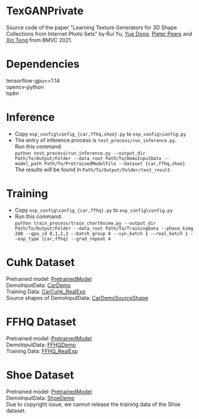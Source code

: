# TexGANPrivate
Source code of the paper "Learning Texture Generators for 3D Shape Collections from Internet Photo Sets" by Rui Yu, [Yue Dong](http://yuedong.shading.me/), [Pieter Peers](https://www.cs.wm.edu/~ppeers/) and [Xin Tong](http://www.xtong.info/) from BMVC 2021.

# Dependencies
tensorflow-gpu==1.14  
opencv-python  
tqdm  

# Inference
* Copy ```exp_config\config_{car,ffhq,shoe}.py``` to ```exp_config\config.py```
* The entry of inference process is ```test_process/run_inference.py```.  
Run this command:  
```python test_process/run_inference.py --output_dir Path/To/Output/Folder --data_root Path/To/DemoInputData --model_path Path/To/PretrainedModelFile --dataset {car,ffhq,shoe}```  
The results will be found in ```Path/To/Output/Folder/test_result```  

# Training
* Copy ```exp_config\config_{car,ffhq}.py``` to ```exp_config\config.py```
* Run this command:  
```python train_process/train_chart6view.py --output_dir Path/To/Output/Folder --data_root Path/To/TrainingData --phase_kimg 200 --gpu_id 0,1,2,3 --batch_group 8 --syn_batch 1 --real_batch 1 --exp_type {car,ffhq} --grad_repeat 4```

# Cuhk Dataset #  
Pretrained model: [PretrainedModel](http://share.msraig.info/TexGAN/data/Car/PretrainedModel.zip)  
DemoInputData: [CarDemo](http://share.msraig.info/TexGAN/data/Car/CarDemo.zip)   
Training Data: [CarCuhk_RealExp](http://share.msraig.info/TexGAN/data/Car/CarCuhk_RealExp.zip)  
Source shapes of DemoInputData: [CarDemoSourceShape](http://share.msraig.info/TexGAN/data/Car/CarDemoSourceShape.zip)  

# FFHQ Dataset #
Pretrained model: [PretrainedModel](http://share.msraig.info/TexGAN/data/FFHQ/PretrainedModel.zip)  
DemoInputData: [FFHQDemo](http://share.msraig.info/TexGAN/data/FFHQ/FFHQDemo.zip)   
Training Data: [FFHQ_RealExp](http://share.msraig.info/TexGAN/data/FFHQ/FFHQ3d_RealExp.zip)  

# Shoe Dataset #
Pretrained model: [PretrainedModel](http://share.msraig.info/TexGAN/data/Shoe/PretrainedModel.zip)  
DemoInputData: [ShoeDemo](http://share.msraig.info/TexGAN/data/Shoe/ShoeDemo.zip)   
Due to copyright issue, we cannot release the training data of the Shoe dataset.  


